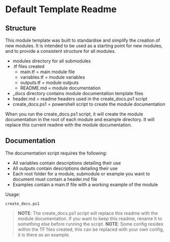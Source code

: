 # Default Template Readme

## Structure

This module template was built to standardise and simplify the creation of new modules. It is intended to be used as a starting point for new modules, and to provide a consistent structure for all modules.

- modules directory for all submodules
- .tf files created
  - main.tf = main module file
  - variables.tf = module variables
  - outputs.tf = module outputs
  - README.md = module documentation
- _docs directory contains module documentation template files
- header.md = readme headers used in the create_docs.ps1 script
- create_docs.ps1 = powershell script to create the module documentation

When you run the create_docs.ps1 script, it will create the module documentation in the root of each module and example directory. It will replace this current readme with the module documentation.

## Documentation 

The documentation script requires the following:

- All variables contain descriptions detailing their use
- All outputs contain descriptions detailing their use
- Each root folder for a module, submodule or example you want to document must contain a header.md file
- Examples contain a main.tf file with a working example of the module

Usage:

```
create_docs.ps1
```
> **NOTE**: The create_docs.ps1 script will replace this readme with the module documentation. If you want to keep this readme, rename it to something else before running the script.
> **NOTE**: Some config resides within the TF files created, this can be replaced with your own config, it is there as an example.